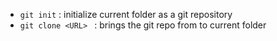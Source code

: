 
- `git init` : initialize current folder as a git repository
- `git clone <URL> ` : brings the git repo from <URL> to current folder
